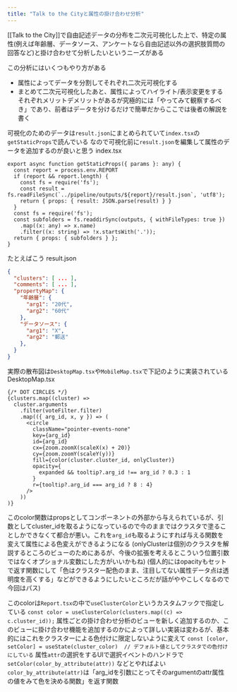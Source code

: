 ```yaml
---
title: "Talk to the Cityと属性の掛け合わせ分析"
---
```


[[Talk to the City]]で自由記述データの分布を二次元可視化した上で、特定の属性(例えば年齢層、データソース、アンケートなら自由記述以外の選択肢質問の回答など)と掛け合わせて分析したいというニーズがある

この分析にはいくつもやり方がある
- 属性によってデータを分割してそれぞれ二次元可視化する
- まとめて二次元可視化したあと、属性によってハイライト/表示変更をする
それぞれメリットデメリットがあるが究極的には「やってみて観察するべき」であり、前者はデータを分けるだけで簡単だからここでは後者の解説を書く

可視化のためのデータは`result.json`にまとめられていて`index.tsx`の`getStaticProps`で読んでいる
なので可視化前に`result.json`を編集して属性のデータを追加するのが良いと思う
index.tsx

```
export async function getStaticProps({ params }: any) {
  const report = process.env.REPORT
  if (report && report.length) {
    const fs = require('fs');
    const result = fs.readFileSync(`../pipeline/outputs/${report}/result.json`, 'utf8');
    return { props: { result: JSON.parse(result) } }
  }
  const fs = require('fs');
  const subfolders = fs.readdirSync(outputs, { withFileTypes: true })
    .map((x: any) => x.name)
    .filter((x: string) => !x.startsWith('.'));
  return { props: { subfolders } };
}
```

たとえばこう
result.json

```json
{
  "clusters": [ ... ],
  "comments": [ ... ],
  "propertyMap": {
    "年齢層": {
      "arg1": "20代",
      "arg2": "60代"
    },
    "データソース": {
      "arg1": "X",
      "arg2": "郵送"
    },
  }
}
```


実際の散布図は`DesktopMap.tsx`や`MobileMap.tsx`で下記のように実装されている
DesktopMap.tsx

```
{/* DOT CIRCLES */}
{clusters.map((cluster) =>
  cluster.arguments
    .filter(voteFilter.filter)
    .map(({ arg_id, x, y }) => (
      <circle
        className="pointer-events-none"
        key={arg_id}
        id={arg_id}
        cx={zoom.zoomX(scaleX(x) + 20)}
        cy={zoom.zoomY(scaleY(y))}
        fill={color(cluster.cluster_id, onlyCluster)}
        opacity={
          expanded && tooltip?.arg_id !== arg_id ? 0.3 : 1
        }
        r={tooltip?.arg_id === arg_id ? 8 : 4}
      />
    ))
)}
```


このcolor関数はpropsとしてコンポーネントの外部から与えられているが、引数としてcluster_idを取るようになっているので今のままではクラスタで塗ることしかできなくて都合が悪い。これを`arg_id`も取るようにすれば与える関数を変えて属性による色変えができるようになる
(onlyClusterは個別のクラスタを解説するところのビューのためにあるが、今後の拡張を考えるとこういう位置引数ではなくオプショナル変数にした方がいいかもね)
(個人的にはopacityもセットで返す関数にして「色はクラスター配色のまま、注目してない属性データ点は透明度を高くする」などができるようにしたいところだが話がややこしくなるので今回はパス)

このcolorは`Report.tsx`の中で`useClusterColor`というカスタムフックで指定している
`const color = useClusterColor(clusters.map((c) => c.cluster_id));`
属性ごとの掛け合わせ分析のビューを新しく追加するのか、このビューに掛け合わせ機能を追加するのかによって詳しい実装は変わるが、基本的にはこれをクラスターによる色付けに限定しないように変えて
`const [color, setColor] = useState(cluster_color)  // デフォルト値としてクラスタでの色付けにしている`
属性`attr`の選択をするUIで選択イベントのハンドラで
`setColor(color_by_attribute(attr))`
などとやればよい
`color_by_attribute(attr)`は「arg_idを引数にとってそのargumentのattr属性の値をみて色を決める関数」を返す関数
